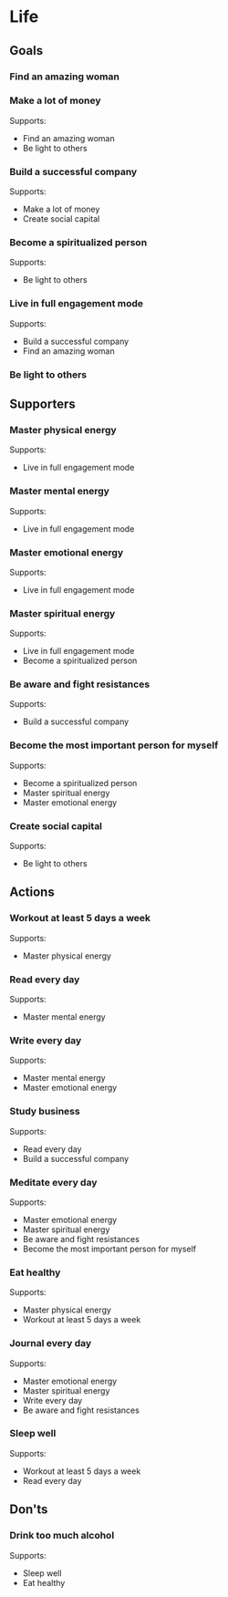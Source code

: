# Life

## Goals

### Find an amazing woman

### Make a lot of money

Supports:

- Find an amazing woman
- Be light to others

### Build a successful company

Supports:

- Make a lot of money
- Create social capital

### Become a spiritualized person

Supports:

- Be light to others

### Live in full engagement mode

Supports:

- Build a successful company
- Find an amazing woman

### Be light to others

## Supporters

### Master physical energy

Supports:

- Live in full engagement mode

### Master mental energy

Supports:

- Live in full engagement mode

### Master emotional energy

Supports:

- Live in full engagement mode

### Master spiritual energy

Supports:

- Live in full engagement mode
- Become a spiritualized person

### Be aware and fight resistances

Supports:

- Build a successful company

### Become the most important person for myself

Supports:

- Become a spiritualized person
- Master spiritual energy
- Master emotional energy

### Create social capital

Supports:

- Be light to others

## Actions

### Workout at least 5 days a week

Supports:

- Master physical energy

### Read every day

Supports:

- Master mental energy

### Write every day

Supports:

- Master mental energy
- Master emotional energy

### Study business

Supports:

- Read every day
- Build a successful company

### Meditate every day

Supports:

- Master emotional energy
- Master spiritual energy
- Be aware and fight resistances
- Become the most important person for myself

### Eat healthy

Supports:

- Master physical energy
- Workout at least 5 days a week

### Journal every day

Supports:

- Master emotional energy
- Master spiritual energy
- Write every day
- Be aware and fight resistances

### Sleep well

Supports:

- Workout at least 5 days a week
- Read every day

## Don'ts

### Drink too much alcohol

Supports:

- Sleep well
- Eat healthy
